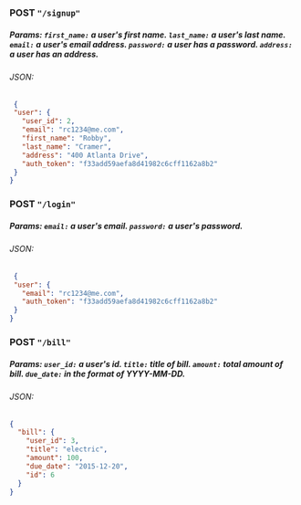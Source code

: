 


### POST `"/signup"`
##### Params: `first_name:` a user's first name. `last_name:` a user's last name. `email:` a user's email address. `password:` a user has a password. `address:` a user has an address.

###### JSON:
```json
 { 
 "user": {
   "user_id": 2,
   "email": "rc1234@me.com",
   "first_name": "Robby",
   "last_name": "Cramer",
   "address": "400 Atlanta Drive",
   "auth_token": "f33add59aefa8d41982c6cff1162a8b2"
 }
} 
```


### POST `"/login"`
##### Params: `email:` a user's email. `password:` a user's password.

###### JSON:
```json
 {
 "user": {
   "email": "rc1234@me.com",
   "auth_token": "f33add59aefa8d41982c6cff1162a8b2"
 }
} 
```

### POST `"/bill"`
##### Params: `user_id:` a user's id. `title:` title of bill. `amount:` total amount of bill. `due_date:` in the format of YYYY-MM-DD.

###### JSON:
```json
{
  "bill": {
    "user_id": 3,
    "title": "electric",
    "amount": 100,
    "due_date": "2015-12-20",
    "id": 6
  }
}
```
